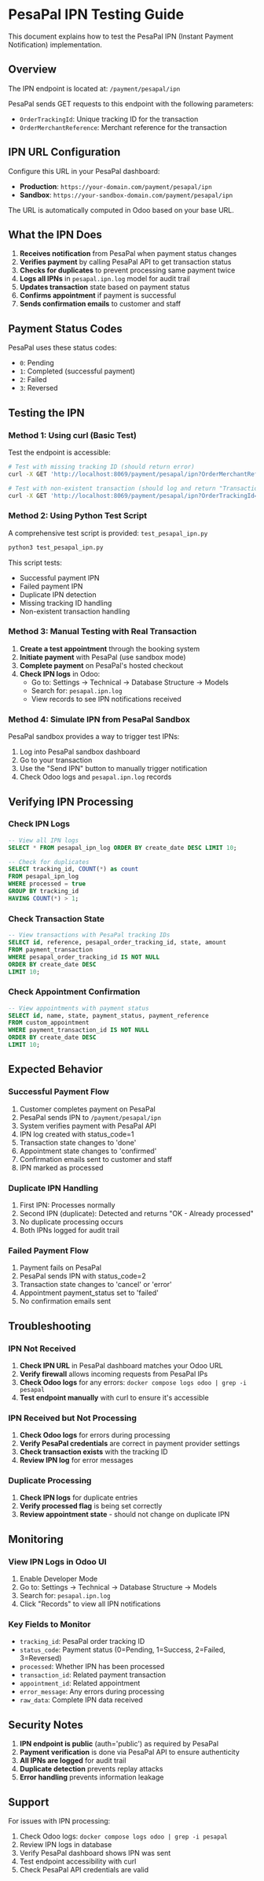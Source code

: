 # PesaPal IPN Testing Guide

This document explains how to test the PesaPal IPN (Instant Payment Notification) implementation.

## Overview

The IPN endpoint is located at: `/payment/pesapal/ipn`

PesaPal sends GET requests to this endpoint with the following parameters:
- `OrderTrackingId`: Unique tracking ID for the transaction
- `OrderMerchantReference`: Merchant reference for the transaction

## IPN URL Configuration

Configure this URL in your PesaPal dashboard:
- **Production**: `https://your-domain.com/payment/pesapal/ipn`
- **Sandbox**: `https://your-sandbox-domain.com/payment/pesapal/ipn`

The URL is automatically computed in Odoo based on your base URL.

## What the IPN Does

1. **Receives notification** from PesaPal when payment status changes
2. **Verifies payment** by calling PesaPal API to get transaction status
3. **Checks for duplicates** to prevent processing same payment twice
4. **Logs all IPNs** in `pesapal.ipn.log` model for audit trail
5. **Updates transaction** state based on payment status
6. **Confirms appointment** if payment is successful
7. **Sends confirmation emails** to customer and staff

## Payment Status Codes

PesaPal uses these status codes:
- `0`: Pending
- `1`: Completed (successful payment)
- `2`: Failed
- `3`: Reversed

## Testing the IPN

### Method 1: Using curl (Basic Test)

Test the endpoint is accessible:

```bash
# Test with missing tracking ID (should return error)
curl -X GET 'http://localhost:8069/payment/pesapal/ipn?OrderMerchantReference=TEST-123'

# Test with non-existent transaction (should log and return "Transaction not found")
curl -X GET 'http://localhost:8069/payment/pesapal/ipn?OrderTrackingId=NONEXISTENT-12345&OrderMerchantReference=TEST-456'
```

### Method 2: Using Python Test Script

A comprehensive test script is provided: `test_pesapal_ipn.py`

```bash
python3 test_pesapal_ipn.py
```

This script tests:
- Successful payment IPN
- Failed payment IPN
- Duplicate IPN detection
- Missing tracking ID handling
- Non-existent transaction handling

### Method 3: Manual Testing with Real Transaction

1. **Create a test appointment** through the booking system
2. **Initiate payment** with PesaPal (use sandbox mode)
3. **Complete payment** on PesaPal's hosted checkout
4. **Check IPN logs** in Odoo:
   - Go to: Settings → Technical → Database Structure → Models
   - Search for: `pesapal.ipn.log`
   - View records to see IPN notifications received

### Method 4: Simulate IPN from PesaPal Sandbox

PesaPal sandbox provides a way to trigger test IPNs:

1. Log into PesaPal sandbox dashboard
2. Go to your transaction
3. Use the "Send IPN" button to manually trigger notification
4. Check Odoo logs and `pesapal.ipn.log` records

## Verifying IPN Processing

### Check IPN Logs

```sql
-- View all IPN logs
SELECT * FROM pesapal_ipn_log ORDER BY create_date DESC LIMIT 10;

-- Check for duplicates
SELECT tracking_id, COUNT(*) as count
FROM pesapal_ipn_log
WHERE processed = true
GROUP BY tracking_id
HAVING COUNT(*) > 1;
```

### Check Transaction State

```sql
-- View transactions with PesaPal tracking IDs
SELECT id, reference, pesapal_order_tracking_id, state, amount
FROM payment_transaction
WHERE pesapal_order_tracking_id IS NOT NULL
ORDER BY create_date DESC
LIMIT 10;
```

### Check Appointment Confirmation

```sql
-- View appointments with payment status
SELECT id, name, state, payment_status, payment_reference
FROM custom_appointment
WHERE payment_transaction_id IS NOT NULL
ORDER BY create_date DESC
LIMIT 10;
```

## Expected Behavior

### Successful Payment Flow

1. Customer completes payment on PesaPal
2. PesaPal sends IPN to `/payment/pesapal/ipn`
3. System verifies payment with PesaPal API
4. IPN log created with status_code=1
5. Transaction state changes to 'done'
6. Appointment state changes to 'confirmed'
7. Confirmation emails sent to customer and staff
8. IPN marked as processed

### Duplicate IPN Handling

1. First IPN: Processes normally
2. Second IPN (duplicate): Detected and returns "OK - Already processed"
3. No duplicate processing occurs
4. Both IPNs logged for audit trail

### Failed Payment Flow

1. Payment fails on PesaPal
2. PesaPal sends IPN with status_code=2
3. Transaction state changes to 'cancel' or 'error'
4. Appointment payment_status set to 'failed'
5. No confirmation emails sent

## Troubleshooting

### IPN Not Received

1. **Check IPN URL** in PesaPal dashboard matches your Odoo URL
2. **Verify firewall** allows incoming requests from PesaPal IPs
3. **Check Odoo logs** for any errors: `docker compose logs odoo | grep -i pesapal`
4. **Test endpoint manually** with curl to ensure it's accessible

### IPN Received but Not Processing

1. **Check Odoo logs** for errors during processing
2. **Verify PesaPal credentials** are correct in payment provider settings
3. **Check transaction exists** with the tracking ID
4. **Review IPN log** for error messages

### Duplicate Processing

1. **Check IPN logs** for duplicate entries
2. **Verify processed flag** is being set correctly
3. **Review appointment state** - should not change on duplicate IPN

## Monitoring

### View IPN Logs in Odoo UI

1. Enable Developer Mode
2. Go to: Settings → Technical → Database Structure → Models
3. Search for: `pesapal.ipn.log`
4. Click "Records" to view all IPN notifications

### Key Fields to Monitor

- `tracking_id`: PesaPal order tracking ID
- `status_code`: Payment status (0=Pending, 1=Success, 2=Failed, 3=Reversed)
- `processed`: Whether IPN has been processed
- `transaction_id`: Related payment transaction
- `appointment_id`: Related appointment
- `error_message`: Any errors during processing
- `raw_data`: Complete IPN data received

## Security Notes

1. **IPN endpoint is public** (auth='public') as required by PesaPal
2. **Payment verification** is done via PesaPal API to ensure authenticity
3. **All IPNs are logged** for audit trail
4. **Duplicate detection** prevents replay attacks
5. **Error handling** prevents information leakage

## Support

For issues with IPN processing:
1. Check Odoo logs: `docker compose logs odoo | grep -i pesapal`
2. Review IPN logs in database
3. Verify PesaPal dashboard shows IPN was sent
4. Test endpoint accessibility with curl
5. Check PesaPal API credentials are valid
